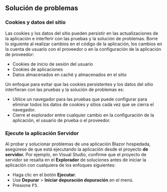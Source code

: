 ## <a name="troubleshoot"></a>Solución de problemas

### <a name="cookies-and-site-data"></a>Cookies y datos del sitio

Las cookies y los datos del sitio pueden persistir en las actualizaciones de la aplicación e interferir con las pruebas y la solución de problemas. Borre lo siguiente al realizar cambios en el código de la aplicación, los cambios en la cuenta de usuario con el proveedor o en la configuración de la aplicación de proveedor:

* Cookies de inicio de sesión del usuario
* Cookies de aplicaciones
* Datos almacenados en caché y almacenados en el sitio

Un enfoque para evitar que las cookies persistentes y los datos del sitio interfieran con las pruebas y la solución de problemas es:

* Utilice un navegador para las pruebas que puede configurar para eliminar todos los datos de cookies y sitios cada vez que se cierra el navegador.
* Cierre el explorador entre cualquier cambio en la configuración de la aplicación, el usuario de prueba o el proveedor.

### <a name="run-the-server-app"></a>Ejecute la aplicación Servidor

Al probar y solucionar problemas de una aplicación Blazor hospedada, asegúrese de que está ejecutando la aplicación desde el proyecto **de servidor.** Por ejemplo, en Visual Studio, confirme que el proyecto de servidor se resalta en el **Explorador** de soluciones antes de iniciar la aplicación con cualquiera de los enfoques siguientes:

* Haga clic en el botón **Ejecutar**.
* Use **Depurar** > **Iniciar depuración depuración** en el menú.
* Presione <kbd>F5</kbd>.
